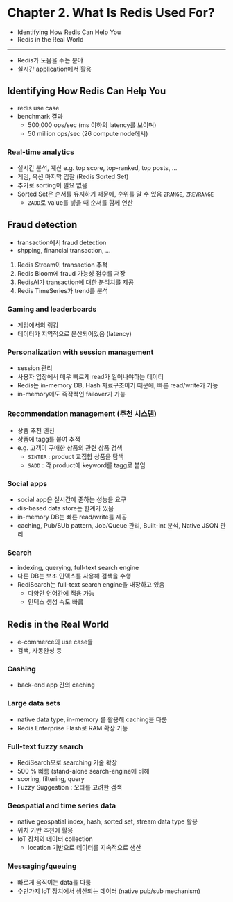 # Chapter 2. What Is Redis Used For?

- Identifying How Redis Can Help You
- Redis in the Real World

---

- Redis가 도움을 주는 분야
- 실시간 application에서 활용

## Identifying How Redis Can Help You

- redis use case
- benchmark 결과
    - 500,000 ops/sec (ms 이하의 latency를 보이며)
    - 50 million ops/sec (26 compute node에서)

### Real-time analytics

- 실시간 분석, 계산 e.g. top score, top-ranked, top posts, ...
- 게임, 옥션 마지막 입찰 (Redis Sorted Set)
- 추가로 sorting이 필요 없음
- Sorted Set은 순서를 유지하기 때문에, 순위를 알 수 있음 `ZRANGE`, `ZREVRANGE`
    - `ZADD`로 value를 넣을 때 순서를 함께 연산

## Fraud detection

- transaction에서 fraud detection
- shpping, financial transaction, ...

1. Redis Stream이 transaction 추적
2. Redis Bloom에 fraud 가능성 점수를 저장
3. RedisAI가 transaction에 대한 분석치를 제공
4. Redis TimeSeries가 trend를 분석

### Gaming and leaderboards

- 게임에서의 랭킹
- 데이터가 지역적으로 분산되어있음 (latency)

### Personalization with session management

- session 관리
- 사용자 입장에서 매우 빠르게 read가 일어나야하는 데이터
- Redis는 in-memory DB, Hash 자료구조이기 때문에, 빠른 read/write가 가능
- in-memory에도 즉작적인 failover가 가능

### Recommendation management (추천 시스템)

- 상품 추천 엔진
- 상품에 tagg를 붙여 추적
- e.g. 고객이 구매한 상품의 관련 상품 검색
    - `SINTER` : product 교집합 상품을 탐색
    - `SADD` : 각 product에 keyword를 tagg로 붙임

### Social apps

- social app은 실시간에 준하는 성능을 요구
- dis-based data store는 한계가 있음
- in-memory DB는 빠른 read/write를 제공
- caching, Pub/SUb pattern, Job/Queue 관리, Built-int 분석, Native JSON 관리

### Search

- indexing, querying, full-text search engine
- 다른 DB는 보조 인덱스를 사용해 검색을 수행
- RediSearch는 full-text search engine을 내장하고 있음
    - 다양안 언어간에 적용 가능
    - 인덱스 생성 속도 빠름

## Redis in the Real World

- e-commerce의 use case들
- 검색, 자동완성 등

### Cashing

- back-end app 간의 caching

### Large data sets

- native data type, in-memory 를 활용해 caching을 다룸
- Redis Enterprise Flash로 RAM 확장 가능

### Full-text fuzzy search

- RediSearch으로 searching 기술 확장
- 500 % 빠름 (stand-alone search-engine에 비해
- scoring, filtering, query
- Fuzzy Suggestion : 오타를 고려한 검색

### Geospatial and time series data

- native geospatial index, hash, sorted set, stream data type 활용
- 위치 기반 추천에 활용
- IoT 장치의 데이터 collection
    - location 기반으로 데이터를 지속적으로 생산

### Messaging/queuing

- 빠르게 움직이는 data를 다룸
- 수만가지 IoT 장치에서 생산되는 데이터 (native pub/sub mechanism)


